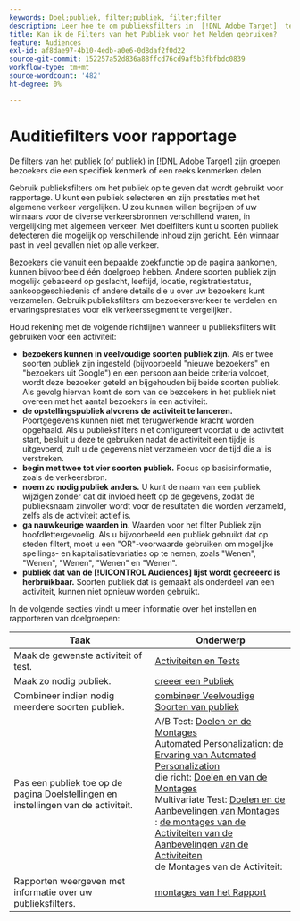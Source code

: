 ```yaml
---
keywords: Doel;publiek, filter;publiek, filter;filter
description: Leer hoe te om publieksfilters in  [!DNL Adobe Target]  te gebruiken om gegevens van bezoekers te bekijken die eigenschappen delen.
title: Kan ik de Filters van het Publiek voor het Melden gebruiken?
feature: Audiences
exl-id: af8dae97-4b10-4edb-a0e6-0d8daf2f0d22
source-git-commit: 152257a52d836a88ffcd76cd9af5b3fbfbdc0839
workflow-type: tm+mt
source-wordcount: '482'
ht-degree: 0%

---
```


# Auditiefilters voor rapportage

De filters van het publiek (of publiek) in [!DNL Adobe Target] zijn groepen bezoekers die een specifiek kenmerk of een reeks kenmerken delen.

Gebruik publieksfilters om het publiek op te geven dat wordt gebruikt voor rapportage. U kunt een publiek selecteren en zijn prestaties met het algemene verkeer vergelijken. U zou kunnen willen begrijpen of uw winnaars voor de diverse verkeersbronnen verschillend waren, in vergelijking met algemeen verkeer. Met doelfilters kunt u soorten publiek detecteren die mogelijk op verschillende inhoud zijn gericht. Eén winnaar past in veel gevallen niet op alle verkeer.

Bezoekers die vanuit een bepaalde zoekfunctie op de pagina aankomen, kunnen bijvoorbeeld één doelgroep hebben. Andere soorten publiek zijn mogelijk gebaseerd op geslacht, leeftijd, locatie, registratiestatus, aankoopgeschiedenis of andere details die u over uw bezoekers kunt verzamelen. Gebruik publieksfilters om bezoekersverkeer te verdelen en ervaringsprestaties voor elk verkeerssegment te vergelijken.

Houd rekening met de volgende richtlijnen wanneer u publieksfilters wilt gebruiken voor een activiteit:

* **bezoekers kunnen in veelvoudige soorten publiek zijn.** Als er twee soorten publiek zijn ingesteld (bijvoorbeeld &quot;nieuwe bezoekers&quot; en &quot;bezoekers uit Google&quot;) en een persoon aan beide criteria voldoet, wordt deze bezoeker geteld en bijgehouden bij beide soorten publiek. Als gevolg hiervan komt de som van de bezoekers in het publiek niet overeen met het aantal bezoekers in een activiteit.
* **de opstellingspubliek alvorens de activiteit te lanceren.** Poortgegevens kunnen niet met terugwerkende kracht worden opgehaald. Als u publieksfilters niet configureert voordat u de activiteit start, besluit u deze te gebruiken nadat de activiteit een tijdje is uitgevoerd, zult u de gegevens niet verzamelen voor de tijd die al is verstreken.
* **begin met twee tot vier soorten publiek.** Focus op basisinformatie, zoals de verkeersbron.
* **noem zo nodig publiek anders.** U kunt de naam van een publiek wijzigen zonder dat dit invloed heeft op de gegevens, zodat de publieksnaam zinvoller wordt voor de resultaten die worden verzameld, zelfs als de activiteit actief is.
* **ga nauwkeurige waarden in.** Waarden voor het filter Publiek zijn hoofdlettergevoelig. Als u bijvoorbeeld een publiek gebruikt dat op steden filtert, moet u een &quot;OR&quot;-voorwaarde gebruiken om mogelijke spellings- en kapitalisatievariaties op te nemen, zoals &quot;Wenen&quot;, &quot;Wenen&quot;, &quot;Wenen&quot;, &quot;Wenen&quot; en &quot;Wenen&quot;.
* **publiek dat van de [!UICONTROL Audiences] lijst wordt gecreeerd is herbruikbaar.** Soorten publiek dat is gemaakt als onderdeel van een activiteit, kunnen niet opnieuw worden gebruikt.

In de volgende secties vindt u meer informatie over het instellen en rapporteren van doelgroepen:

| Taak | Onderwerp |
|--- |--- |
| Maak de gewenste activiteit of test. | [ Activiteiten en Tests ](/help/main/c-intro/target-key-concepts.md) |
| Maak zo nodig publiek. | [ creeer een Publiek ](/help/main/c-target/c-audiences/create-audience.md) |
| Combineer indien nodig meerdere soorten publiek. | [ combineer Veelvoudige Soorten van publiek ](/help/main/c-target/combining-multiple-audiences.md) |
| Pas een publiek toe op de pagina Doelstellingen en instellingen van de activiteit. | A/B Test: [ Doelen en de Montages ](/help/main/c-activities/t-test-ab/t-test-create-ab/ab-goals-and-settings.md)<br> Automated Personalization: [ de Ervaring van Automated Personalization ](/help/main/c-activities/t-automated-personalization/automated-personalization.md)<br> die richt: [ Doelen en van de Montages ](/help/main/c-activities/t-experience-target/t-xt-create/xt-goals-and-settings.md)<br> Multivariate Test: [ Doelen en de Aanbevelingen van Montages ](/help/main/c-activities/c-multivariate-testing/t-create-multivariate-test/goals-and-settings.md)<br>: [ de montages van de Activiteiten van de Aanbevelingen van de Activiteiten ](/help/main/c-recommendations/t-create-recs-activity/recs-activity-settings.md)<br> de Montages van de Activiteit: [](/help/main/c-activities/activity-settings.md) |
| Rapporten weergeven met informatie over uw publieksfilters. | [ montages van het Rapport ](/help/main/c-reports/c-report-settings/report-settings.md) |
